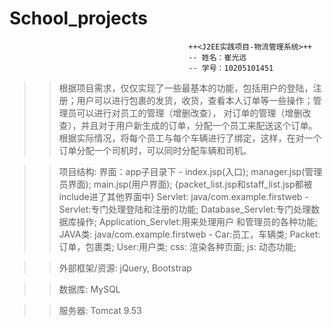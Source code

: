 # School_projects
                                            ++<J2EE实践项目-物流管理系统>++
                                            -- 姓名：崔光远
                                            -- 学号：10205101451


>>根据项目需求，仅仅实现了一些最基本的功能，包括用户的登陆，注册；用户可以进行包裹的发货，收货，查看本人订单等一些操作；管理员可以进行对员工的管理（增删改查），
  对订单的管理（增删改查），并且对于用户新生成的订单，分配一个员工来配送这个订单。
>>根据实际情况，将每个员工与每个车辆进行了绑定，这样，在对一个订单分配一个司机时，可以同时分配车辆和司机。


>>项目结构:
>>界面：app子目录下 - index.jsp(入口); manager.jsp(管理员界面); main.jsp(用户界面); {packet_list.jsp和staff_list.jsp都被include进了其他界面中}
>>Servlet: java/com.example.firstweb - Servlet:专门处理登陆和注册的功能; Database_Servlet:专门处理数据库操作; Application_Servlet:用来处理用户
  和管理员的各种功能;
>>JAVA类: java/com.example.firstweb - Car:员工，车辆类; Packet:订单，包裹类; User:用户类;
>>css: 渲染各种页面;
>>js: 动态功能;

>>外部框架/资源: jQuery, Bootstrap

>>数据库: MySQL

>>服务器: Tomcat 9.53
